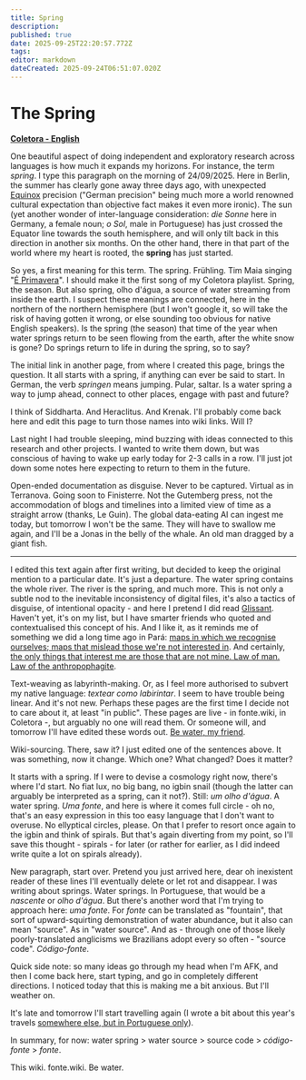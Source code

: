 ```yaml
---
title: Spring
description: 
published: true
date: 2025-09-25T22:20:57.772Z
tags: 
editor: markdown
dateCreated: 2025-09-24T06:51:07.020Z
---
```


# The Spring

**[Coletora - English](/projetos/coletora/en)**

One beautiful aspect of doing independent and exploratory research across languages is how much it expands my horizons. For instance, the term *spring*. I type this paragraph on the morning of 24/09/2025. Here in Berlin, the summer has clearly gone away three days ago, with unexpected [Equinox](https://en.wikipedia.org/wiki/Equinox) precision ("German precision" being much more a world renowned cultural expectation than objective fact makes it even more ironic). The sun (yet another wonder of inter-language consideration: *die Sonne* here in Germany, a female noun; *o Sol*, male in Portuguese) has just crossed the Equator line towards the south hemisphere, and will only tilt back in this direction in another six months. On the other hand, there in that part of the world where my heart is rooted, the **spring** has just started.

So yes, a first meaning for this term. The spring. Frühling. Tim Maia singing "[É Primavera](https://pt.wikipedia.org/wiki/Primavera_(Vai_Chuva))". I should make it the first song of my Coletora playlist. Spring, the season. But also spring, olho d'água, a source of water streaming from inside the earth. I suspect these meanings are connected, here in the northern of the northern hemisphere (but I won't google it, so will take the risk of having gotten it wrong, or else sounding too obvious for native English speakers). Is the spring (the season) that time of the year when water springs return to be seen flowing from the earth, after the white snow is gone? Do springs return to life in during the spring, so to say?

The initial link in another page, from where I created this page, brings the question. It all starts with a spring, if anything can ever be said to start. In German, the verb *springen* means jumping. Pular, saltar. Is a water spring a way to jump ahead, connect to other places, engage with past and future?

I think of Siddharta. And Heraclitus. And Krenak. I'll probably come back here and edit this page to turn those names into wiki links. Will I?

Last night I had trouble sleeping, mind buzzing with ideas connected to this research and other projects. I wanted to write them down, but was conscious of having to wake up early today for 2-3 calls in a row. I'll just jot down some notes here expecting to return to them in the future.

Open-ended documentation as disguise. Never to be captured. Virtual as in Terranova. Going soon to Finisterre. Not the Gutemberg press, not the accommodation of blogs and timelines into a limited view of time as a straight arrow (thanks, Le Guin). The global data-eating AI can ingest me today, but tomorrow I won't be the same. They will have to swallow me again, and I'll be a Jonas in the belly of the whale. An old man dragged by a giant fish.

---

I edited this text again after first writing, but decided to keep the original mention to a particular date. It's just a departure. The water spring contains the whole river. The river is the spring, and much more. This is not only a subtle nod to the inevitable inconsistency of digital files, it's also a tactics of disguise, of intentional opacity - and here I pretend I did read [Glissant](https://en.wikipedia.org/wiki/%C3%89douard_Glissant). Haven't yet, it's on my list, but I have smarter friends who quoted and contextualised this concept of his. And I like it, as it reminds me of something we did a long time ago in Pará: [maps in which we recognise ourselves; maps that mislead those we're not interested in](https://hacknet.fonte.wiki/). And certainly, [the only things that interest me are those that are not mine. Law of man. Law of the anthropophagite](https://391.org/manifestos/1928-anthropophagite-manifesto-oswald-de-andrade/).

Text-weaving as labyrinth-making. Or, as I feel more authorised to subvert my native language: *textear como labirintar*. I seem to have trouble being linear. And it's not new. Perhaps these pages are the first time I decide not to care about it, at least "in public". These pages are live - in fonte.wiki, in Coletora -, but arguably no one will read them. Or someone will, and tomorrow I'll have edited these words out. [Be water, my friend](https://www.youtube.com/watch?v=SAEDIKjxKPk). 

Wiki-sourcing. There, saw it? I just edited one of the sentences above. It was something, now it change. Which one? What changed? Does it matter?

It starts with a spring. If I were to devise a cosmology right now, there's where I'd start. No fiat lux, no big bang, no igbin snail (though the latter can arguably be interpreted as a spring, can it not?). Still: *um olho d'água*. A water spring. *Uma fonte*, and here is where it comes full circle - oh no, that's an easy expression in this too easy language that I don't want to overuse. No ellyptical circles, please. On that I prefer to resort once again to the igbin and think of spirals. But that's again diverting from my point, so I'll save this thought - spirals - for later (or rather for earlier, as I did indeed write quite a lot on spirals already).

New paragraph, start over. Pretend you just arrived here, dear oh inexistent reader of these lines I'll eventually delete or let rot and disappear. I was writing about springs. Water springs. In Portuguese, that would be a *nascente* or *olho d'água*. But there's another word that I'm trying to approach here: *uma fonte*. For *fonte* can be translated as "fountain", that sort of upward-squirting demonstration of water abundance, but it also can mean "source". As in "water source". And as - through one of those likely poorly-translated anglicisms we Brazilians adopt every so often - "source code". *Código-fonte*.

Quick side note: so many ideas go through my head when I'm AFK, and then I come back here, start typing, and go in completely different directions. I noticed today that this is making me a bit anxious. But I'll weather on.

It's late and tomorrow I'll start travelling again (I wrote a bit about this year's travels [somewhere else, but in Portuguese only](/projetos/coletora/pt)).

In summary, for now: water spring > water source > source code > *código-fonte* > *fonte*.

This wiki. fonte.wiki. Be water.